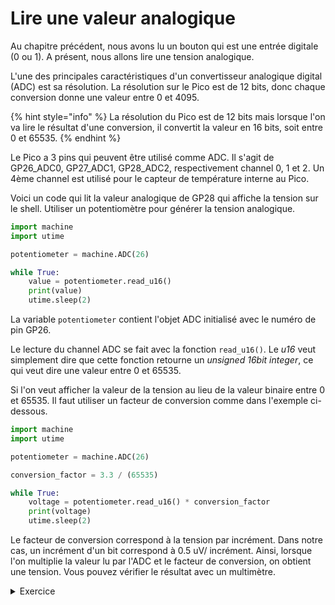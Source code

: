 # Lire une valeur analogique

Au chapitre précédent, nous avons lu un bouton qui est une entrée digitale (0 ou 1). A présent, nous allons lire une tension analogique.&#x20;

L'une des principales caractéristiques d'un convertisseur analogique digital (ADC) est sa résolution. La résolution sur le Pico est de 12 bits, donc chaque conversion donne une valeur entre 0 et 4095.

{% hint style="info" %}
La résolution du Pico est de 12 bits mais lorsque l'on va lire le résultat d'une conversion, il convertit la valeur en 16 bits, soit entre 0 et 65535.
{% endhint %}

Le Pico a 3 pins qui peuvent être utilisé comme ADC. Il s'agit de GP26\_ADC0, GP27\_ADC1, GP28\_ADC2, respectivement channel 0, 1 et 2. Un 4ème channel est utilisé pour le capteur de température interne au Pico.

Voici un code qui lit la valeur analogique de GP28 qui affiche la tension sur le shell. Utiliser un potentiomètre pour générer la tension analogique.&#x20;

```python
import machine
import utime

potentiometer = machine.ADC(26)

while True:
    value = potentiometer.read_u16() 
    print(value)
    utime.sleep(2)
```

La variable `potentiometer` contient l'objet ADC initialisé avec le numéro de pin GP26.

Le lecture du channel ADC se fait avec la fonction `read_u16()`. Le _u16_ veut simplement dire que cette fonction retourne un _unsigned 16bit integer_, ce qui veut dire une valeur entre 0 et 65535.

Si l'on veut afficher la valeur de la tension au lieu de la valeur binaire entre 0 et 65535. Il faut utiliser un facteur de conversion comme dans l'exemple ci-dessous.&#x20;

```python
import machine
import utime

potentiometer = machine.ADC(26)

conversion_factor = 3.3 / (65535)

while True:
    voltage = potentiometer.read_u16() * conversion_factor
    print(voltage)
    utime.sleep(2)
```

Le facteur de conversion correspond à la tension par incrément. Dans notre cas, un incrément d'un bit correspond à 0.5 uV/ incrément. Ainsi, lorsque l'on multiplie la valeur lu par l'ADC et le facteur de conversion, on obtient une tension. Vous pouvez vérifier le résultat avec un multimètre.

<details>

<summary>Exercice</summary>

Faire un chenillard avec 5 leds dont la vitesse varie à l'aide d'un potentiomètre.

</details>

